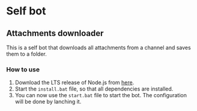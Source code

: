# Self bot
## Attachments downloader

This is a self bot that downloads all attachments from a channel and saves them to a folder.

### How to use

1. Download the LTS release of Node.js from [here](https://nodejs.org/en/download/).
2. Start the `install.bat` file, so that all dependencies are installed.
3. You can now use the `start.bat` file to start the bot. The configuration will be done by lanching it.